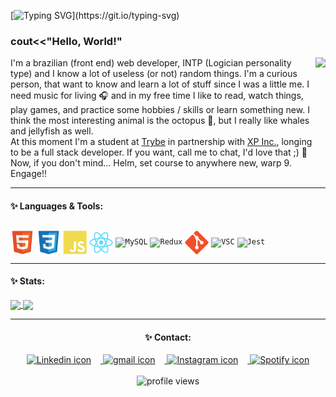 [![Typing SVG](https://readme-typing-svg.herokuapp.com?font=Pacifico&duration=6000&color=00CCB8&center=true&width=450&lines=Call+me+Isa+and+be+my+guest!)](https://git.io/typing-svg)

### cout<<"Hello, World!" </br>

<div align="center">
  <img height="150px" align="right" src="https://github.com/brenndha-cabral/brenndha-cabral/blob/main/assets/gifs/readme-principal.gif?raw=true" />
  <p align="left">
    I'm a brazilian (front end) web developer, INTP (Logician personality type) and I know a lot of useless (or not) random things. I'm a curious person, that want to know and learn a lot of stuff since I was a little me. I need music for living &#127911; and in my free time I like to read, watch things, play games, and practice some hobbies / skills or learn something new. I think the most interesting animal is the octopus &#128025;, but I really like whales and jellyfish as well.
    <br> At this moment I'm a student at <a href="https://betrybe.com">Trybe</a> in partnership with <a href="https://www.xpinc.com/">XP Inc.</a>, longing to be a full stack developer. If you want, call me to chat, I'd love that ;) &#128172;
    <br> Now, if you don't mind... Helm, set course to anywhere new, warp 9. Engage!!
  </p>
</div> 

<hr>
  <h4>✨ Languages & Tools: </h4>
  <div style="margin-top: 30px" style="display: inline_block">
    <code><img align="center" alt="HTML" height="38" src="https://raw.githubusercontent.com/devicons/devicon/master/icons/html5/html5-original.svg"></code>
    <code><img align="center" alt="CSS" height="38" src="https://raw.githubusercontent.com/devicons/devicon/master/icons/css3/css3-original.svg"></code>
    <code><img align="center" alt="JavaScript" height="38" src="https://raw.githubusercontent.com/devicons/devicon/master/icons/javascript/javascript-plain.svg"></code>
    <code><img align="center" alt="React" height="38" src="https://raw.githubusercontent.com/devicons/devicon/master/icons/react/react-original.svg"></code>
    <code><img align="center" alt="MySQL" height="38" src="https://cdn.jsdelivr.net/gh/devicons/devicon/icons/mysql/mysql-original.svg"></code>
    <code><img align="center" alt="Redux" height="38" src="https://cdn.jsdelivr.net/gh/devicons/devicon/icons/redux/redux-original.svg"></code>
    <code><img align="center" alt="GIT" height="38" src="https://raw.githubusercontent.com/devicons/devicon/master/icons/git/git-original.svg"/></code>
    <code><img align="center" alt="VSC" height="38" src="https://cdn.jsdelivr.net/gh/devicons/devicon/icons/vscode/vscode-original.svg" /></code>
    <code><img align="center" alt="Jest" height="38" src="https://cdn.jsdelivr.net/gh/devicons/devicon/icons/jest/jest-plain.svg" /></code>
  </div>

<hr>
  <h4 >✨ Stats: </h4>
  <div>
    <a href="https://github.com/Isabela-ac">
      <img align="center" src="https://github-readme-stats.vercel.app/api?username=Isabela-ac&theme=tokyonight&count_private=true" />
    </a>
    <a href="https://github.com/Isabela-ac">
      <img align="center" src="https://github-readme-stats.vercel.app/api/top-langs/?username=Isabela-ac&layout=compact&show_icons=true&hide_border=true&theme=tokyonight&langs_count=10" />
    </a>
  </div>

<hr>
  <h4 align="center">✨ Contact: </h4>
  <div align="center">
    <a href="https://www.linkedin.com/in/isabela-assuncao/" target="_blank">
      <img src="https://img.shields.io/badge/-LinkedIn-%230077B5?style=for-the-badge&logo=linkedin&logoColor=white" alt="Linkedin icon" style="margin-right: 15px">
    </a> 
    <a href="mailto:coller.isabelaa@gmail.com" target="_blank">
      <img src="https://img.shields.io/badge/Gmail-D14836?style=for-the-badge&logo=gmail&logoColor=white" alt="gmail icon" style="margin-right: 15px">
    </a>
    <a href="https://www.instagram.com/is.a.bela_c/" target="_blank">
      <img src="https://img.shields.io/badge/-Instagram-%23E4405F?style=for-the-badge&logo=instagram&logoColor=white" alt="Instagram icon" style="margin-right: 15px">
    </a>
    <a target="_blank" href="https://open.spotify.com/user/22vj36vogn2tc4gey36zhjkky">
      <img src="https://img.shields.io/badge/Spotify-1ED760?style=for-the-badge&logo=spotify&logoColor=white" alt="Spotify icon" />
    </a>
  </div>

<br />
<div align="center">
  <img src="https://komarev.com/ghpvc/?username=Isabela-ac" alt="profile views" />
</div>
